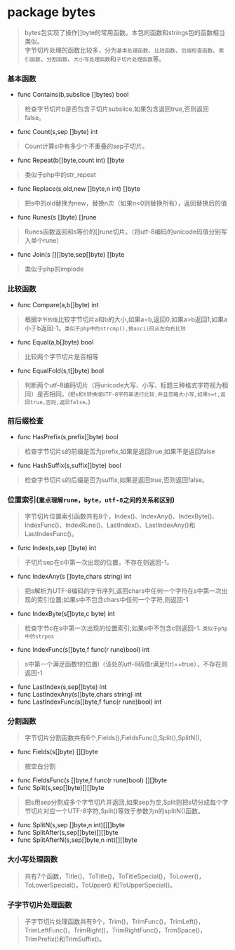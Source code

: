 # package bytes
> bytes包实现了操作[]byte的常用函数。本包的函数和strings包的函数相当类似。  
> 字节切片处理的函数比较多，分为`基本处理函数`、`比较函数`、`后缀检查函数`、`索引函数`、`分割函数`、`大小写处理函数`和`子切片处理函数`等。  

### 基本函数
* func Contains(b,subslice []bytes) bool
> 检查字节切片b是否包含子切片subslice,如果包含返回true,否则返回false。
* func Count(s,sep []byte) int
> Count计算s中有多少个不重叠的sep子切片。
* func Repeat(b[]byte,count int) []byte
> 类似于php中的str_repeat
* func Replace(s,old,new []byte,n int) []byte
> 把s中的old替换为new，替换n次（如果n<0则替换所有），返回替换后的值
* func Runes(s []byte) []rune
> Runes函数返回和s等价的[]rune切片。（将utf-8编码的unicode码值分别写入单个rune）
* func Join(s [][]byte,sep[]byte) []byte
> 类似于php的implode

### 比较函数
* func Compare(a,b[]byte) int
> 根据`字节的值`比较字节切片a和b的大小,如果a=b,返回0,如果a>b返回1,如果a小于b返回-1。`类似于php中的strcmp(),按ascii码从左向右比较`
* func Equal(a,b[]byte) bool
> 比较两个字节切片是否相等
* func EqualFold(s,t[]byte) bool
> 判断两个utf-8编码切片（将unicode大写、小写、标题三种格式字符视为相同）是否相同。(`把s和t转换成UTF-8字符串进行比较,并且忽略大小写,如果s=t,返回true,否则,返回false。`)

### 前后缀检查
* func HasPrefix(s,prefix[]byte) bool
> 检查字节切片s的前缀是否为prefix,如果是返回true,如果不是返回false
* func HashSuffix(s,suffix[]byte) bool
> 检查字节切片s的后缀是否为suffix,如果是返回true,否则返回false。

### 位置索引(`重点理解rune，byte，utf-8之间的关系和区别`)
> 字节切片位置索引函数共有8个，Index()、IndexAny()、IndexByte()、IndexFunc()、IndexRune()、LastIndex()、LastIndexAny()和LastIndexFunc()。
* func Index(s,sep []byte) int
> 子切片sep在s中第一次出现的位置，不存在则返回-1。
* func IndexAny(s []byte,chars string) int
> 把s解析为UTF-8编码的字节序列,返回chars中任何一个字符在s中第一次出现的索引位置;如果s中不包含chars中任何一个字符,则返回-1
* func IndexByte(s[]byte,c byte) int
> 检查字节c在s中第一次出现的位置索引;如果s中不包含c则返回-1. `类似于php中的strpos`
* func IndexFunc(s[]byte,f func(r rune)bool) int
> s中第一个满足函数f的位置i（该处的utf-8码值r满足f(r)==true），不存在则返回-1
* func LastIndex(s,sep[]byte) int
* func LastIndexAny(s[]byte,chars string) int
* func LastIndexFunc(s[]byte,f func(r rune)bool) int

### 分割函数
> 字节切片分割函数共有6个,Fields(),FieldsFunc(),Split(),SplitN(), 
* func Fields(s[]byte) [][]byte
> 按空白分割
* func FieldsFunc(s []byte,f func(r rune)bool) [][]byte
* func Split(s,sep[]byte)[][]byte
> 把s用sep分割成多个字节切片并返回,如果sep为空,Split则把s切分成每个字节切片对应一个UTF-8字符,Split()等效于参数为n的splitN()函数。
* func SplitN(s,sep []byte,n int)[][]byte
* func SplitAfter(s,sep[]byte)[][]byte
* func SplitAfterN(s,sep[]byte,n int)[][]byte

### 大小写处理函数
> 共有7个函数，Title()，ToTitle()，ToTitleSpecial()，ToLower()，ToLowerSpecial()，ToUpper() 和ToUpperSpecial()。

### 子字节切片处理函数
> 子字节切片处理函数共有9个，Trim()，TrimFunc()，TrimLeft()，TrimLeftFunc()，TrimRight()，TrimRightFunc()，TrimSpace()，TrimPrefix()和TrimSuffix()。





